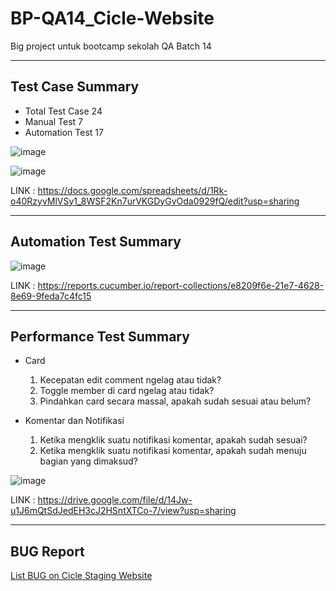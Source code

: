 # BP-QA14_Cicle-Website
Big project untuk bootcamp sekolah QA Batch 14

---

## Test Case Summary

* Total Test Case 24
* Manual Test 7
* Automation Test 17

![image](https://user-images.githubusercontent.com/62463174/194304286-3d8df15d-a94e-4758-a803-e37a5db5804b.png)

![image](https://user-images.githubusercontent.com/62463174/194304308-e50a7517-b669-43f6-aa71-da4f694bb630.png)

LINK : https://docs.google.com/spreadsheets/d/1Rk-o40RzyvMlVSy1_8WSF2Kn7urVKGDyGvOda0929fQ/edit?usp=sharing

---

## Automation Test Summary

![image](https://user-images.githubusercontent.com/62463174/194308307-78fc215a-719d-4fc6-8e7d-fb713ff04f86.png)

LINK : https://reports.cucumber.io/report-collections/e8209f6e-21e7-4628-8e69-9feda7c4fc15

---

## Performance Test Summary

* Card 
    1. Kecepatan edit comment ngelag atau tidak?
    2. Toggle member di card ngelag atau tidak?
    3. Pindahkan card secara massal, apakah sudah sesuai atau belum?

* Komentar dan Notifikasi
    1. Ketika mengklik suatu notifikasi komentar, apakah sudah sesuai?
    2. Ketika mengklik suatu notifikasi komentar, apakah sudah menuju bagian yang dimaksud?

![image](https://user-images.githubusercontent.com/62463174/194310440-62130eac-7876-4b07-bfbb-bd05a40a3d05.png)

LINK : https://drive.google.com/file/d/14Jw-u1J6mQtSdJedEH3cJ2HSntXTCo-7/view?usp=sharing

---

## BUG Report

<a href="https://github.com/maulanaanas/BP-QA14_Cicle-Website/issues">List BUG on Cicle Staging Website</a>
